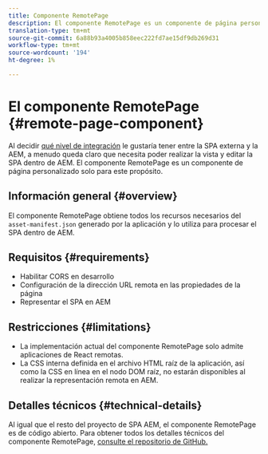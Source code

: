 ```yaml
---
title: Componente RemotePage
description: El componente RemotePage es un componente de página personalizado para editar la SPA React remota dentro de AEM.
translation-type: tm+mt
source-git-commit: 6a88b93a4005b858eec222fd7ae15df9db269d31
workflow-type: tm+mt
source-wordcount: '194'
ht-degree: 1%

---
```


# El componente RemotePage {#remote-page-component}

Al decidir [qué nivel de integración](/help/implementing/developing/headful-headless.md) le gustaría tener entre la SPA externa y la AEM, a menudo queda claro que necesita poder realizar la vista y editar la SPA dentro de AEM. El componente RemotePage es un componente de página personalizado solo para este propósito.

## Información general {#overview}

El componente RemotePage obtiene todos los recursos necesarios del `asset-manifest.json` generado por la aplicación y lo utiliza para procesar el SPA dentro de AEM.

## Requisitos {#requirements}

* Habilitar CORS en desarrollo
* Configuración de la dirección URL remota en las propiedades de la página
* Representar el SPA en AEM

## Restricciones     {#limitations}

* La implementación actual del componente RemotePage solo admite aplicaciones de React remotas.
* La CSS interna definida en el archivo HTML raíz de la aplicación, así como la CSS en línea en el nodo DOM raíz, no estarán disponibles al realizar la representación remota en AEM.

## Detalles técnicos {#technical-details}

Al igual que el resto del proyecto de SPA AEM, el componente RemotePage es de código abierto. Para obtener todos los detalles técnicos del componente RemotePage, [consulte el repositorio de GitHub.](https://github.com/adobe/aem-spa-project-core/tree/master/ui.apps/src/main/content/jcr_root/apps/spa-project-core/components/remotepage)
